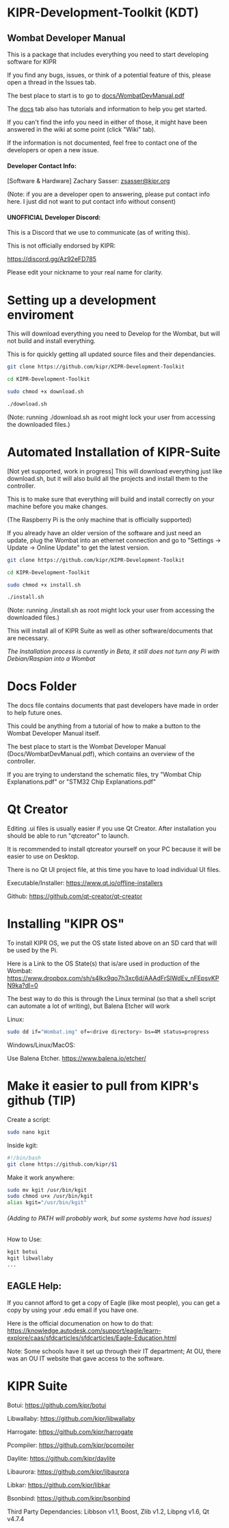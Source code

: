 # KIPR-Development-Toolkit (KDT)

## Wombat Developer Manual

This is a package that includes everything you need to start developing software for KIPR

If you find any bugs, issues, or think of a potential feature of this, please open a thread in the Issues tab.

The best place to start is to go to [docs/WombatDevManual.pdf](https://github.com/kipr/KIPR-Development-Toolkit/blob/master/Docs/WombatDevManual.pdf 'Wombat Developer Manual')

The [docs](https://github.com/kipr/KIPR-Development-Toolkit/blob/master/Docs 'Documentation, Tutorials, and other info.') tab also has tutorials and information to help you get started.

If you can't find the info you need in either of those,
it might have been answered in the wiki at some point (click "Wiki" tab).

If the information is not documented, feel free to contact one of the developers or open a new issue.

#### Developer Contact Info:

[Software & Hardware] Zachary Sasser: zsasser@kipr.org

(Note: if you are a developer open to answering, please put contact info here. I just did not want to put contact info without consent)

#### UNOFFICIAL Developer Discord:

This is a Discord that we use to communicate (as of writing this).

This is not officially endorsed by KIPR:

https://discord.gg/Az92eFD785

Please edit your nickname to your real name for clarity.

# Setting up a development enviroment

This will download everything you need to Develop for the Wombat, but will not build and install everything.

This is for quickly getting all updated source files and their dependancies.

```bash
git clone https://github.com/kipr/KIPR-Development-Toolkit

cd KIPR-Development-Toolkit

sudo chmod +x download.sh

./download.sh
```

(Note: running ./download.sh as root might lock your user from accessing the downloaded files.)

# Automated Installation of KIPR-Suite
[Not yet supported, work in progress]
This will download everything just like download.sh,
but it will also build all the projects and install them to the controller.

This is to make sure that everything will build and install correctly on your machine before you make changes.

(The Raspberry Pi is the only machine that is officially supported)

If you already have an older version of the software and just need an update,
plug the Wombat into an ethernet connection and go to "Settings -> Update -> Online Update" to get the latest version.

```bash
git clone https://github.com/kipr/KIPR-Development-Toolkit

cd KIPR-Development-Toolkit

sudo chmod +x install.sh

./install.sh
```

(Note: running ./install.sh as root might lock your user from accessing the downloaded files.)

This will install all of KIPR Suite as well as other software/documents that are necessary.

_The Installation process is currently in Beta, it still does not turn any Pi with Debian/Raspian into a Wombat_

# Docs Folder

The docs file contains documents that past developers have made in order to help future ones.

This could be anything from a tutorial of how to make a button to the Wombat Developer Manual itself.

The best place to start is the Wombat Developer Manual (Docs/WombatDevManual.pdf), which contains an overview of the controller.

If you are trying to understand the schematic files, try "Wombat Chip Explanations.pdf" or "STM32 Chip Explanations.pdf"

# Qt Creator

Editing .ui files is usually easier if you use Qt Creator. After installation you should be able to run "qtcreator" to launch.

It is recommended to install qtcreator yourself on your PC because it will be easier to use on Desktop.

There is no Qt UI project file, at this time you have to load individual UI files.

Executable/Installer:
https://www.qt.io/offline-installers

Github:
https://github.com/qt-creator/qt-creator

# Installing "KIPR OS"

To install KIPR OS, we put the OS state listed above on an SD card that will be used by the Pi.

Here is a Link to the OS State(s) that is/are used in production of the Wombat:
https://www.dropbox.com/sh/s4lkx9qo7h3xc6d/AAAdFrSIWdEv_nFEpsvKPN9ka?dl=0

The best way to do this is through the Linux terminal (so that a shell script can automate a lot of writing), but Balena Etcher will work

Linux:

```bash
sudo dd if="Wombat.img" of=<drive directory> bs=4M status=progress
```

Windows/Linux/MacOS:

Use Balena Etcher.
https://www.balena.io/etcher/

# Make it easier to pull from KIPR's github (TIP)

Create a script:

```bash
sudo nano kgit
```

Inside kgit:

```bash
#!/bin/bash
git clone https://github.com/kipr/$1
```

Make it work anywhere:

```bash
sudo mv kgit /usr/bin/kgit
sudo chmod u+x /usr/bin/kgit
alias kgit="/usr/bin/kgit"
```

###### (Adding to PATH will probably work, but some systems have had issues)

How to Use:

```bash
kgit botui
kgit libwallaby
...
```

## EAGLE Help:

If you cannot afford to get a copy of Eagle (like most people),
you can get a copy by using your .edu email if you have one.

Here is the official documenation on how to do that:
https://knowledge.autodesk.com/support/eagle/learn-explore/caas/sfdcarticles/sfdcarticles/Eagle-Education.html

Note: Some schools have it set up through their IT department;
At OU, there was an OU IT website that gave access to the software.

# KIPR Suite

Botui: https://github.com/kipr/botui

Libwallaby: https://github.com/kipr/libwallaby

Harrogate: https://github.com/kipr/harrogate

Pcompiler: https://github.com/kipr/pcompiler

Daylite: https://github.com/kipr/daylite

Libaurora: https://github.com/kipr/libaurora

Libkar: https://github.com/kipr/libkar

Bsonbind: https://github.com/kipr/bsonbind

Third Party Dependancies: Libbson v1.1, Boost, Zlib v1.2, Libpng v1.6, Qt v4.7.4
